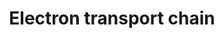 ---
annotations:
- id: PW:0000034
  parent: classic metabolic pathway
  type: Pathway Ontology
  value: electron transport chain pathway
authors:
- MaintBot
- AlexanderPico
- FerryJagers
- Egonw
- Mkutmon
- Eweitz
- Khanspers
citedin: ''
communities: []
description: 'An electron transport chain(ETC) couples a chemical reaction between
  an electron donor (such as NADH) and an electron acceptor (such as O2) to the transfer
  of H+ ions across a membrane, through a set of mediating biochemical reactions.
  These H+ ions are used to produce adenosine triphosphate (ATP), the main energy
  intermediate in living organisms, as they move back across the membrane.  In mitochondria,
  it is the conversion of oxygen to water, NADH to NAD+ and succinate to fumarate
  that drives the transfer of H+ ions. Source: [Wikipedia](https://en.wikipedia.org/wiki/Electron_transport_chain)'
last-edited: 2025-02-27
ndex: null
organisms:
- Bos taurus
redirect_from:
- /index.php/Pathway:WP1002
- /instance/WP1002
- /instance/WP1002_r136939
revision: r136939
schema-jsonld:
- '@context': https://schema.org/
  '@id': https://wikipathways.github.io/pathways/WP1002.html
  '@type': Dataset
  creator:
    '@type': Organization
    name: WikiPathways
  description: 'An electron transport chain(ETC) couples a chemical reaction between
    an electron donor (such as NADH) and an electron acceptor (such as O2) to the
    transfer of H+ ions across a membrane, through a set of mediating biochemical
    reactions. These H+ ions are used to produce adenosine triphosphate (ATP), the
    main energy intermediate in living organisms, as they move back across the membrane.  In
    mitochondria, it is the conversion of oxygen to water, NADH to NAD+ and succinate
    to fumarate that drives the transfer of H+ ions. Source: [Wikipedia](https://en.wikipedia.org/wiki/Electron_transport_chain)'
  keywords:
  - ATP
  - ATP5A1
  - ATP5B
  - ATP5C1
  - ATP5D
  - ATP5E
  - ATP5F1
  - ATP5G1
  - ATP5G2
  - ATP5G3
  - ATP5H
  - ATP5I
  - ATP5J
  - ATP5J2
  - ATP5L
  - ATP5O
  - ATP5S
  - ATP6
  - ATP8
  - ATPIF1
  - COX1
  - COX15
  - COX17
  - COX3
  - COX4I1
  - COX5A
  - COX5B
  - COX6A1
  - COX6A2
  - COX6B1
  - COX6C
  - COX7A1
  - COX7A2
  - COX7A2L
  - COX7B
  - COX8A
  - Cytochrome C
  - FAD
  - FADH2
  - H+
  - H2O
  - MT-CO2
  - MT-ND3
  - MT-ND4L
  - NAD+
  - NADH
  - ND1
  - ND2
  - ND4
  - ND5
  - ND6
  - NDUFA1
  - NDUFA10
  - NDUFA12
  - NDUFA2
  - NDUFA3
  - NDUFA4
  - NDUFA5
  - NDUFA6
  - NDUFA7
  - NDUFA8
  - NDUFA9
  - NDUFAB1
  - NDUFB1
  - NDUFB10
  - NDUFB2
  - NDUFB3
  - NDUFB4
  - NDUFB5
  - NDUFB6
  - NDUFB7
  - NDUFB8
  - NDUFB9
  - NDUFC1
  - NDUFC2
  - NDUFS1
  - NDUFS2
  - NDUFS3
  - NDUFS4
  - NDUFS5
  - NDUFS6
  - NDUFS7
  - NDUFS8
  - NDUFV1
  - NDUFV2
  - NDUFV3
  - O2
  - SCO1
  - SDHA
  - SDHB
  - SDHC
  - SDHD
  - SLC25A14
  - SLC25A27
  - SLC25A4
  - SLC25A5
  - SLC25A6
  - SURF1
  - Succinate
  - UCP1
  - UCP2
  - UCP3
  - UQCR10
  - UQCR11
  - UQCRB
  - UQCRC1
  - UQCRC2
  - UQCRFS1
  - UQCRH
  - UQCRQ
  - Ubiquinone
  - cytb
  - e-
  license: CC0
  name: Electron transport chain
seo: CreativeWork
title: Electron transport chain
wpid: WP1002
---